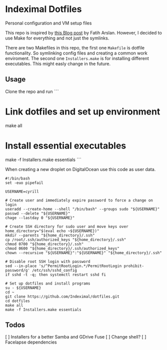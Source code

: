 # Indeximal Dotfiles
Personal configuration and VM setup files

This repo is inspired by [this Blog post](https://arslan.io/2019/01/07/using-the-ipad-pro-as-my-development-machine/) by Fatih Arslan.
However, I decided to use Make for everything and not just the symlinks.

There are two Makefiles in this repo, the first one `Makefile` is dotfile functionality.
So symlinking config files and creating a common work enviroment.
The second one `Installers.make` is for installing different executables.
This might easly change in the future.

## Usage
Clone the repo and run
ˋˋˋ
# Link dotfiles and set up environment 
make all
# Install essential executables
make -f Installers.make essentials
ˋˋˋ

When creating a new droplet on DigitalOcean use this code as user data.
```
#!/bin/bash
set -euo pipefail

USERNAME=cyrill

# Create user and immediately expire password to force a change on login
useradd --create-home --shell "/bin/bash" --groups sudo "${USERNAME}"
passwd --delete "${USERNAME}"
chage --lastday 0 "${USERNAME}"

# Create SSH directory for sudo user and move keys over
home_directory="$(eval echo ~${USERNAME})"
mkdir --parents "${home_directory}/.ssh"
cp /root/.ssh/authorized_keys "${home_directory}/.ssh"
chmod 0700 "${home_directory}/.ssh"
chmod 0600 "${home_directory}/.ssh/authorized_keys"
chown --recursive "${USERNAME}":"${USERNAME}" "${home_directory}/.ssh"

# Disable root SSH login with password
sed --in-place 's/^PermitRootLogin.*/PermitRootLogin prohibit-password/g' /etc/ssh/sshd_config
if sshd -t -q; then systemctl restart sshd fi

# Set up dotfiles and install programs
su - ${USERNAME}
cd ~
git clone https://github.com/Indeximal/dotfiles.git
cd dotfiles
make all
make -f Installers.make essentials
```

## Todos
[ ] Installers for a better Samba and GDrive Fuse
[ ] Change shell?
[ ] Facelapse dependencies

